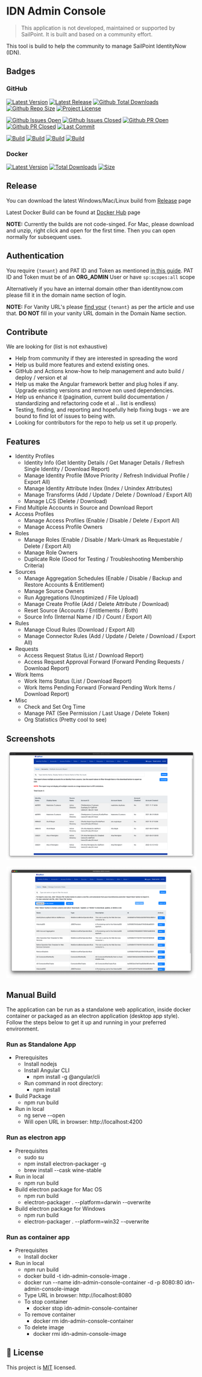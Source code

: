 # IDN Admin Console #

> This application is not developed, maintained or supported by SailPoint. It is built and based on a community effort.

This tool is build to help the community to manage SailPoint IdentityNow (IDN).

## Badges

### GitHub

[![Latest Version](https://img.shields.io/github/package-json/v/piyush-khandelwal-sp/idn-admin-console)](https://github.com/piyush-khandelwal-sp/idn-admin-console) [![Latest Release](https://img.shields.io/github/v/release/piyush-khandelwal-sp/idn-admin-console)](https://github.com/piyush-khandelwal-sp/idn-admin-console/releases) [![Github Total Downloads](https://img.shields.io/github/downloads/piyush-khandelwal-sp/idn-admin-console/total.svg)](https://github.com/piyush-khandelwal-sp/idn-admin-console/releases) [![Github Repo Size](https://img.shields.io/github/repo-size/piyush-khandelwal-sp/idn-admin-console)]() [![Project License](https://img.shields.io/github/license/piyush-khandelwal-sp/idn-admin-console)](https://github.com/piyush-khandelwal-sp/idn-admin-console/blob/main/License)

[![Github Issues Open](https://img.shields.io/github/issues/piyush-khandelwal-sp/idn-admin-console)](https://github.com/piyush-khandelwal-sp/idn-admin-console/issues) [![Github Issues Closed](https://img.shields.io/github/issues-closed/piyush-khandelwal-sp/idn-admin-console)](https://github.com/piyush-khandelwal-sp/idn-admin-console/issues?q=is%3Aclosed) [![Github PR Open](https://img.shields.io/github/issues-pr/piyush-khandelwal-sp/idn-admin-console)](https://github.com/piyush-khandelwal-sp/idn-admin-console/pulls?q=is%3Apr+is%3Aopen+) [![Github PR Closed](https://img.shields.io/github/issues-pr-closed/piyush-khandelwal-sp/idn-admin-console)](https://github.com/piyush-khandelwal-sp/idn-admin-console/pulls?q=is%3Apr+is%3Aclosed+) [![Last Commit](https://img.shields.io/github/last-commit/piyush-khandelwal-sp/idn-admin-console)](https://github.com/piyush-khandelwal-sp/idn-admin-console/commits/main)

[![Build](https://img.shields.io/github/actions/workflow/status/piyush-khandelwal-sp/idn-admin-console/Build-Docker-Image.yml)](https://github.com/piyush-khandelwal-sp/idn-admin-console/actions/workflows/Build-Docker-Image.yml) [![Build](https://img.shields.io/github/actions/workflow/status/piyush-khandelwal-sp/idn-admin-console/Build-Mac-x64.yml)](https://github.com/piyush-khandelwal-sp/idn-admin-console/actions/workflows/Build-Mac-x64.yml) [![Build](https://img.shields.io/github/actions/workflow/status/piyush-khandelwal-sp/idn-admin-console/Build-Linux-x64.yml)](https://github.com/piyush-khandelwal-sp/idn-admin-console/actions/workflows/Build-Linux-x64.yml) [![Build](https://img.shields.io/github/actions/workflow/status/piyush-khandelwal-sp/idn-admin-console/Build-Windows-x64.yml)](https://github.com/piyush-khandelwal-sp/idn-admin-console/actions/workflows/Build-Windows-x64.yml)

### Docker

[![Latest Version](https://img.shields.io/docker/v/khandelwalpiyush/idn-admin-console/latest)](http://hub.docker.com/r/khandelwalpiyush/idn-admin-console) [![Total Downloads](https://img.shields.io/docker/pulls/khandelwalpiyush/idn-admin-console)](http://hub.docker.com/r/khandelwalpiyush/idn-admin-console) [![Size](https://img.shields.io/docker/image-size/khandelwalpiyush/idn-admin-console?sort=date)](http://hub.docker.com/r/khandelwalpiyush/idn-admin-console)


## Release

You can download the latest Windows/Mac/Linux build from [Release](https://github.com/piyush-khandelwal-sp/idn-admin-console/releases) page

Latest Docker Build can be found at [Docker Hub](http://hub.docker.com/r/khandelwalpiyush/idn-admin-console) page

**NOTE:** Currently the builds are not code-singed. For Mac, please download and unzip, right click and open for the first time. Then you can open normally for subsequent uses.

## Authentication

You require `{tenant}` and PAT ID and Token as mentioned [in this guide](https://developer.sailpoint.com/idn/api/getting-started). PAT ID and Token must be of an **ORG_ADMIN** User or have `sp:scopes:all` scope

Alternatively if you have an internal domain other than identitynow.com please fill it in the domain name section of login.

**NOTE:** For Vanity URL's please [find your](https://developer.sailpoint.com/idn/api/getting-started#find-your-tenant-name) `{tenant}` as per the article and use that. **DO NOT** fill in your vanity URL domain in the Domain Name section.

## Contribute

We are looking for (list is not exhaustive)

* Help from community if they are interested in spreading the word
* Help us build more features and extend existing ones.
* GitHub and Actions know-how to help management and auto build / deploy / version et al
* Help us make the Angular framework better and plug holes if any. Upgrade existing versions and remove non used dependencies.
* Help us enhance it (pagination, current build documentation / standardizing and refactoring code et al .. list is endless)
* Testing, finding, and reporting and hopefully help fixing bugs - we are bound to find lot of issues to being with.
* Looking for contributors for the repo to help us set it up properly.

## Features

* Identity Profiles
    * Identity Info (Get Identity Details / Get Manager Details / Refresh Single Identity / Download Report)
    * Manage Identity Profile (Move Priority / Refresh Individual Profile / Export All)
    * Manage Identity Attribute Index (Index / Unindex Attributes)
    * Manage Transforms (Add / Update / Delete / Download / Export All)
    * Manage LCS (Delete / Download)
* Find Multiple Accounts in Source and Download Report
* Access Profiles
    * Manage Access Profiles (Enable / Disable / Delete / Export All)
    * Manage Access Profile Owners
* Roles
    * Manage Roles (Enable / Disable / Mark-Umark as Requestable / Delete / Export All)
    * Manage Role Owners
    * Duplicate Role (Good for Testing / Troubleshooting Membership Criteria)
* Sources
    * Manage Aggregation Schedules (Enable / Disable / Backup and Restore Accounts & Entitlement)
    * Manage Source Owners
    * Run Aggregations (Unoptimized / File Upload)
    * Manage Create Profile (Add / Delete Attribute / Download)
    * Reset Source (Accounts / Entitlements / Both)
    * Source Info (Internal Name / ID / Count / Export All)
* Rules
    * Manage Cloud Rules (Download / Export All)
    * Manage Connector Rules (Add / Update / Delete / Download / Export All)
* Requests
    * Access Request Status (List / Download Report)
    * Access Request Approval Forward (Forward Pending Requests / Download Report)
* Work Items
    * Work Items Status (List / Download Report)
    * Work Items Pending Forward (Forward Pending Work Items / Download Report)
* Misc
    * Check and Set Org Time
    * Manage PAT (See Permission / Last Usage / Delete Token)
    * Org Statistics (Pretty cool to see)

## Screenshots

![Find Multiple Accounts](resources/readme/find-multiple-accounts.png)

![Manage Connector Rules](resources/readme/manage-connector-rules.png)

## Manual Build

The application can be run as a standalone web application, inside docker container or packaged as an electron application (desktop app style). Follow the steps below to get it up and running in your preferred environment.

### Run as Standalone App ###
* Prerequisites
    * Install nodejs 
    * Install Angular CLI
        * npm install -g @angular/cli
    * Run command in root directory:
        * npm install
* Build Package
    * npm run build
* Run in local
    * ng serve --open
    * Will open URL in browser: http://localhost:4200


### Run as electron app ###
* Prerequisites
    * sudo su
    * npm install electron-packager -g
    * brew install --cask wine-stable
* Run in local
    * npm run build
* Build electron package for Mac OS
    * npm run build
    * electron-packager . --platform=darwin --overwrite
* Build electron package for Windows
    * npm run build
    * electron-packager . --platform=win32 --overwrite

### Run as container app ###
* Prerequisites
    * Install docker
* Run in local
    * npm run build
    * docker build -t idn-admin-console-image .
    * docker run --name idn-admin-console-container -d -p 8080:80 idn-admin-console-image
    * Type URL in browser:  http://localhost:8080
    * To stop container
        * docker stop idn-admin-console-container
    * To remove container
        * docker rm idn-admin-console-container
    * To delete image
        * docker rmi idn-admin-console-image

## 📝 License

This project is [MIT](https://github.com/piyush-khandelwal-sp/idn-admin-console/blob/main/License) licensed.